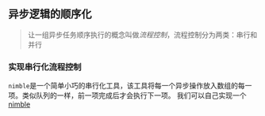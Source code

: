 ## 异步逻辑的顺序化

> 让一组异步任务顺序执行的概念叫做*流程控制*，流程控制分为两类：串行和并行

### 实现串行化流程控制

`nimble`是一个简单小巧的串行化工具，该工具将每一个异步操作放入数组的每一项。类似队列的一样，前一项完成后才会执行下一项。
我们可以自己实现一个[nimble](./random_story.js)
